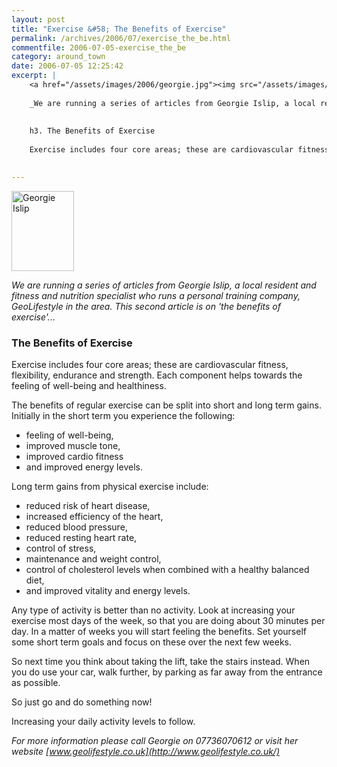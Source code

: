 ```yaml
---
layout: post
title: "Exercise &#58; The Benefits of Exercise"
permalink: /archives/2006/07/exercise_the_be.html
commentfile: 2006-07-05-exercise_the_be
category: around_town
date: 2006-07-05 12:25:42
excerpt: |
    <a href="/assets/images/2006/georgie.jpg"><img src="/assets/images/2006/georgie-thumb.jpg" width="100" height="128" alt="Georgie Islip" class="photo right" /></a>
    
    _We are running a series of articles from Georgie Islip, a local resident and fitness and nutrition specialist who runs a personal training company, GeoLifestyle in the area.  This second article is on 'the benefits of exercise'..._
    
    
    h3. The Benefits of Exercise
    
    Exercise includes four core areas; these are cardiovascular fitness, flexibility, endurance and strength. Each component helps towards the feeling of well-being and healthiness. 
    

---
```


<a href="/assets/images/2006/georgie.jpg"><img src="/assets/images/2006/georgie-thumb.jpg" width="100" height="128" alt="Georgie Islip" class="photo right" /></a>

*We are running a series of articles from Georgie Islip, a local resident and fitness and nutrition specialist who runs a personal training company, GeoLifestyle in the area. This second article is on 'the benefits of exercise'...*

### The Benefits of Exercise

Exercise includes four core areas; these are cardiovascular fitness, flexibility, endurance and strength. Each component helps towards the feeling of well-being and healthiness.

The benefits of regular exercise can be split into short and long term gains. Initially in the short term you experience the following:

-   feeling of well-being,
-   improved muscle tone,
-   improved cardio fitness
-   and improved energy levels.

Long term gains from physical exercise include:

-   reduced risk of heart disease,
-   increased efficiency of the heart,
-   reduced blood pressure,
-   reduced resting heart rate,
-   control of stress,
-   maintenance and weight control,
-   control of cholesterol levels when combined with a healthy balanced diet,
-   and improved vitality and energy levels.

Any type of activity is better than no activity. Look at increasing your exercise most days of the week, so that you are doing about 30 minutes per day. In a matter of weeks you will start feeling the benefits. Set yourself some short term goals and focus on these over the next few weeks.

So next time you think about taking the lift, take the stairs instead. When you do use your car, walk further, by parking as far away from the entrance as possible.

So just go and do something now!

Increasing your daily activity levels to follow.

<em>For more information please call Georgie on 07736070612 or visit her website [www.geolifestyle.co.uk](http://www.geolifestyle.co.uk/) </em>
